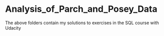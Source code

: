 # Analysis_of_Parch_and_Posey_Data


The above folders contain my solutions to exercises in the SQL course with Udacity
